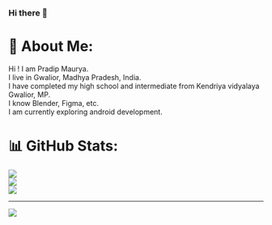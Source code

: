 ### Hi there 👋

# 💫 About Me:
Hi ! I am Pradip Maurya.<br>I live in Gwalior, Madhya Pradesh, India.<br>I have completed my high school and intermediate from Kendriya vidyalaya Gwalior, MP.<br>I know Blender, Figma, etc.<br>I am currently exploring android development.

# 📊 GitHub Stats:
![](https://github-readme-stats.vercel.app/api?username=Niyush-04&theme=default&hide_border=true&include_all_commits=false&count_private=false)<br/>
![](https://github-readme-streak-stats.herokuapp.com/?user=Niyush-04&theme=default&hide_border=true)<br/>
![](https://github-readme-stats.vercel.app/api/top-langs/?username=Niyush-04&theme=default&hide_border=true&include_all_commits=false&count_private=false&layout=compact)

---
[![](https://visitcount.itsvg.in/api?id=Niyush-04&icon=0&color=12)](https://visitcount.itsvg.in)
  
<!-- Proudly created with GPRM ( https://gprm.itsvg.in ) -->
